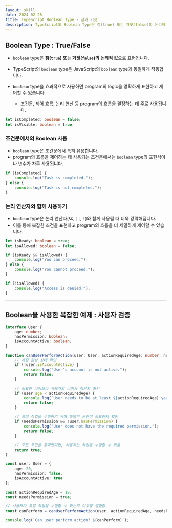 ```yaml
---
layout: skill
date: 2024-02-28
title: TypeScript Boolean Type - 참과 거짓
description: TypeScript의 Boolean Type은 참(true) 또는 거짓(false)의 논리적 값으로 표현되며, 조건문, 제어 흐름, 논리 연산 등 program의 흐름을 결정하는 데 주로 사용됩니다.
---
```



## Boolean Type : True/False

- `boolean` type은 **참(`true`) 또는 거짓(`false`)의 논리적 값**으로 표현됩니다.
- TypeScript의 `boolean` type은 JavaScript의 `boolean` type과 동일하게 작동합니다.

- `boolean` type을 효과적으로 사용하면 program의 logic을 명확하게 표현하고 제어할 수 있습니다.
    - 조건문, 제어 흐름, 논리 연산 등 program의 흐름을 결정하는 데 주로 사용됩니다.

```typescript
let isCompleted: boolean = false;
let isVisible: boolean = true;
```


### 조건문에서의 Boolean 사용

- `boolean` type은 조건문에서 특히 유용합니다.
- program의 흐름을 제어하는 데 사용되는 조건문에서는 `boolean` type의 표현식이나 변수가 자주 사용됩니다.

```typescript
if (isCompleted) {
    console.log("Task is completed.");
} else {
    console.log("Task is not completed.");
}
```


### 논리 연산자와 함께 사용하기

- `boolean` type은 논리 연산자(`&&`, `||`, `!`)와 함께 사용될 때 더욱 강력해집니다.
- 이를 통해 복잡한 조건을 표현하고 program의 흐름을 더 세밀하게 제어할 수 있습니다.

```typescript
let isReady: boolean = true;
let isAllowed: boolean = false;

if (isReady && isAllowed) {
    console.log("You can proceed.");
} else {
    console.log("You cannot proceed.");
}

if (!isAllowed) {
    console.log("Access is denied.");
}
```


---


## Boolean을 사용한 복잡한 예제 : 사용자 검증

```typescript
interface User {
    age: number;
    hasPermission: boolean;
    isAccountActive: boolean;
}

function canUserPerformAction(user: User, actionRequiredAge: number, needsPermission: boolean): boolean {
    // 계정 활성 상태 확인
    if (!user.isAccountActive) {
        console.log("User's account is not active.");
        return false;
    }

    // 필요한 나이보다 사용자의 나이가 적은지 확인
    if (user.age < actionRequiredAge) {
        console.log(`User needs to be at least ${actionRequiredAge} years old.`);
        return false;
    }

    // 특정 작업을 수행하기 위해 특별한 권한이 필요한지 확인
    if (needsPermission && !user.hasPermission) {
        console.log("User does not have the required permission.");
        return false;
    }

    // 모든 조건을 통과했다면, 사용자는 작업을 수행할 수 있음
    return true;
}

const user: User = {
    age: 20,
    hasPermission: false,
    isAccountActive: true
};

const actionRequiredAge = 18;
const needsPermission = true;

// 사용자가 특정 작업을 수행할 수 있는지 여부를 결정함
const canPerform = canUserPerformAction(user, actionRequiredAge, needsPermission);

console.log(`Can user perform action? ${canPerform}`);
```
